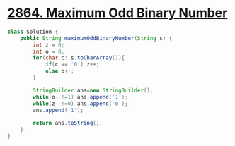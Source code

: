 # [2864. Maximum Odd Binary Number](https://leetcode.com/problems/maximum-odd-binary-number/description/)

```java
class Solution {
    public String maximumOddBinaryNumber(String s) {
        int z = 0;
        int o = 0;
        for(char c: s.toCharArray()){
            if(c == '0') z++;
            else o++;
        }

        StringBuilder ans=new StringBuilder();
        while(o--!=1) ans.append('1');
        while(z--!=0) ans.append('0');
        ans.append('1');
        
        return ans.toString();
    }
}
```